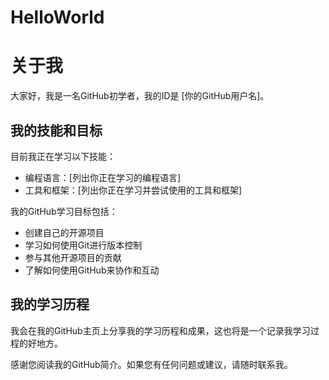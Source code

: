 # HelloWorld
# 关于我

大家好，我是一名GitHub初学者，我的ID是 [你的GitHub用户名]。

## 我的技能和目标

目前我正在学习以下技能：

- 编程语言：[列出你正在学习的编程语言]
- 工具和框架：[列出你正在学习并尝试使用的工具和框架]

我的GitHub学习目标包括：

- 创建自己的开源项目
- 学习如何使用Git进行版本控制
- 参与其他开源项目的贡献
- 了解如何使用GitHub来协作和互动


## 我的学习历程

我会在我的GitHub主页上分享我的学习历程和成果，这也将是一个记录我学习过程的好地方。

感谢您阅读我的GitHub简介。如果您有任何问题或建议，请随时联系我。
